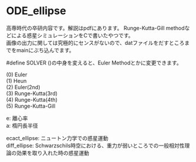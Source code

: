 # ODE_ellipse
高専時代の卒研内容です。解説はpdfにあります。
Runge-Kutta-Gill methodなどによる惑星シミュレーションをCで書いたやつです。   
画像の出力に関しては究極的にセンスがないので、datファイルをだすところまでをmainにぶち込んでます。

#define SOLVER ()の中身を変えると、Euler Methodとかに変更できます。  

(0) Euler  
(1) Heun  
(2) Euler(2nd)   
(3) Runge-Kutta(3rd)  
(4) Runge-Kutta(4th)   
(5) Runge-Kutta-Gill  

e: 離心率  
a: 楕円長半径  

ecact_ellipse: ニュートン力学での惑星運動  
diff_ellipse: Schwarzschils時空における、重力が弱いところでの一般相対性理論の効果を取り入れた時の惑星運動  





